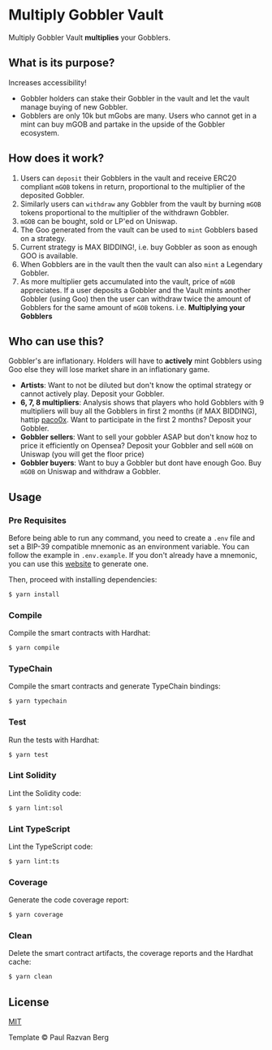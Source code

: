 # Multiply Gobbler Vault

Multiply Gobbler Vault **multiplies** your Gobblers.

## What is its purpose?

Increases accessibility!

- Gobbler holders can stake their Gobbler in the vault and let the vault manage buying of new Gobbler.
- Gobblers are only 10k but mGobs are many. Users who cannot get in a mint can buy mGOB and partake in the upside of the Gobbler ecosystem.

## How does it work?

1. Users can `deposit` their Gobblers in the vault and receive ERC20 compliant `mGOB` tokens in return, proportional to the multiplier of the deposited Gobbler.
2. Similarly users can `withdraw` any Gobbler from the vault by burning `mGOB` tokens proportional to the multiplier of the withdrawn Gobbler.
3. `mGOB` can be bought, sold or LP'ed on Uniswap.
4. The Goo generated from the vault can be used to `mint` Gobblers based on a strategy.
5. Current strategy is MAX BIDDING!, i.e. buy Gobbler as soon as enough GOO is available.
6. When Gobblers are in the vault then the vault can also `mint` a Legendary Gobbler.
7. As more multiplier gets accumulated into the vault, price of `mGOB` appreciates. If a user deposits a Gobbler and the Vault mints another Gobbler (using Goo) then the user can withdraw twice the amount of Gobblers for the same amount of `mGOB` tokens. i.e. **Multiplying your Gobblers**

## Who can use this?

Gobbler's are inflationary. Holders will have to **actively** mint Gobblers using Goo else they will lose market share in an inflationary game.

- **Artists**: Want to not be diluted but don't know the optimal strategy or cannot actively play. Deposit your Gobbler.
- **6, 7, 8 multipliers**: Analysis shows that players who hold Gobblers with 9 multipliers will buy all the Gobblers in first 2 months (if MAX BIDDING), hattip [paco0x](https://twitter.com/paco0x). Want to participate in the first 2 months? Deposit your Gobbler.
- **Gobbler sellers**: Want to sell your gobbler ASAP but don't know hoz to price it efficiently on Opensea? Deposit your Gobbler and sell `mGOB` on Uniswap (you will get the floor price)
- **Gobbler buyers**: Want to buy a Gobbler but dont have enough Goo. Buy `mGOB` on Uniswap and withdraw a Gobbler.

## Usage

### Pre Requisites

Before being able to run any command, you need to create a `.env` file and set a BIP-39 compatible mnemonic as an environment variable. You can follow the example in `.env.example`. If you don't already have a mnemonic, you can use this [website](https://iancoleman.io/bip39/) to generate one.

Then, proceed with installing dependencies:

```sh
$ yarn install
```

### Compile

Compile the smart contracts with Hardhat:

```sh
$ yarn compile
```

### TypeChain

Compile the smart contracts and generate TypeChain bindings:

```sh
$ yarn typechain
```

### Test

Run the tests with Hardhat:

```sh
$ yarn test
```

### Lint Solidity

Lint the Solidity code:

```sh
$ yarn lint:sol
```

### Lint TypeScript

Lint the TypeScript code:

```sh
$ yarn lint:ts
```

### Coverage

Generate the code coverage report:

```sh
$ yarn coverage
```

### Clean

Delete the smart contract artifacts, the coverage reports and the Hardhat cache:

```sh
$ yarn clean
```

## License

[MIT](./LICENSE.md)

Template © Paul Razvan Berg
